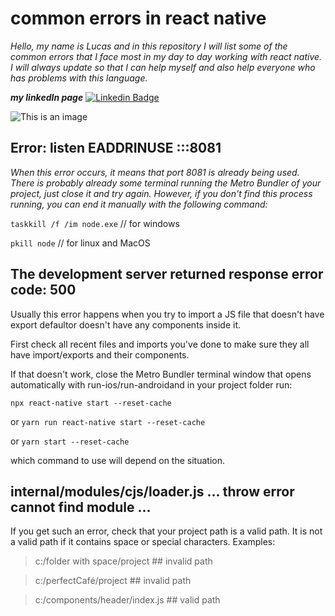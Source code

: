 # common errors in react native

*Hello, my name is Lucas and in this repository I will list some of the common errors that I face most in my day to day working with react native. I will always update so that I can help myself and also help everyone who has problems with this language.*



***my linkedIn page*** [![Linkedin Badge](https://img.shields.io/badge/-LinkedIn-blue?style=flat-square&logo=Linkedin&logoColor=white&link=https://www.linkedin.com/in/lucas-pereira-5280b9206/)](https://www.linkedin.com/in/lucas-pereira-5280b9206/)




![This is an image](https://github.com/LucasPereira9/Erros-Comuns-React-Native/blob/main/assets/react-native.jpg)   


## Error: listen EADDRINUSE :::8081
*When this error occurs, it means that port 8081 is already being used. There is probably already some terminal running the Metro Bundler of your project, just close it and try again. However, if you don't find this process running, you can end it manually with the following command:*

 ```taskkill /f /im node.exe```  // for windows
 
 ```pkill node``` // for linux and MacOS
 
 
## The development server returned response error code: 500
Usually this error happens when you try to import a JS file that doesn't have export defaultor doesn't have any components inside it.

First check all recent files and imports you've done to make sure they all have import/exports and their components.

If that doesn't work, close the Metro Bundler terminal window that opens automatically with run-ios/run-androidand in your project folder run:

```npx react-native start --reset-cache```

or ```yarn run react-native start --reset-cache```

or ```yarn start --reset-cache```

which command to use will depend on the situation.


## internal/modules/cjs/loader.js ... throw error cannot find module ...
If you get such an error, check that your project path is a valid path. It is not a valid path if it contains space or special characters. Examples:

> c:/folder with space/project  ## invalid path

> c:/perfectCafé/project ## invalid path

> c:/components/header/index.js ## valid path
